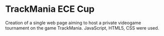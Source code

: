 # TrackMania ECE Cup
Creation of a single web page aiming to host a private videogame tournament on the game TrackMania. JavaScript, HTML5, CSS were used.
